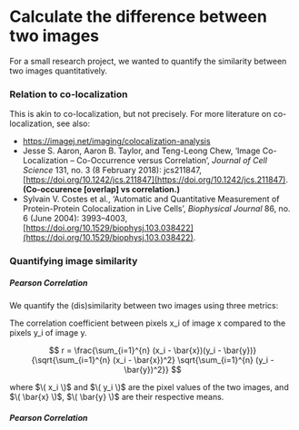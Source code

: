 


# Calculate the difference between two images

For a small research project, we wanted to quantify the similarity between two images quantitatively.

### Relation to co-localization

This is akin to co-localization, but not precisely. For more literature on co-localization, see also:
- https://imagej.net/imaging/colocalization-analysis
-  Jesse S. Aaron, Aaron B. Taylor, and Teng-Leong Chew, ‘Image Co-Localization – Co-Occurrence versus Correlation’, _Journal of Cell Science_ 131, no. 3 (8 February 2018): jcs211847, [https://doi.org/10.1242/jcs.211847](https://doi.org/10.1242/jcs.211847). **(Co-occurence \[overlap\] vs correlation.)**
- Sylvain V. Costes et al., ‘Automatic and Quantitative Measurement of Protein-Protein Colocalization in Live Cells’, _Biophysical Journal_ 86, no. 6 (June 2004): 3993–4003, [https://doi.org/10.1529/biophysj.103.038422](https://doi.org/10.1529/biophysj.103.038422). 

### Quantifying image similarity

##### Pearson Correlation

We quantify the (dis)similarity between two images using three metrics:

The correlation coefficient between pixels x_i of image x compared to the pixels y_i of image y.

$$
r = \frac{\sum_{i=1}^{n} (x_i - \bar{x})(y_i - \bar{y})}{\sqrt{\sum_{i=1}^{n} (x_i - \bar{x})^2} \sqrt{\sum_{i=1}^{n} (y_i - \bar{y})^2}}
$$

where $\( x_i \)$ and $\( y_i \)$ are the pixel values of the two images, and $\( \bar{x} \)$, $\( \bar{y} \)$ are their respective means.

##### Pearson Correlation

